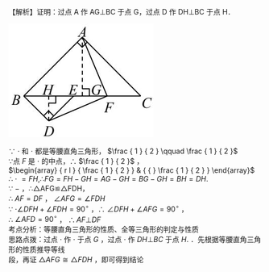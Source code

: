 【解析】证明：过点 A 作 AG⊥BC 于点 G，过点 D 作 DH⊥BC 于点 H．

![](<../../qs_image_DB/专题1-1_一网打尽全等三角形模型_·十个模型（解析版）/071ae6e4c3a8c2ff0b98440f12568f783cf6bd6f568defb324b65fc2923a2fb4.jpg>)

∵ $\cdot$ 和 $\cdot$ 都是等腰直角三角形， $\frac { 1 } { 2 } \qquad \frac { 1 } { 2 }$   
∵点 $F$ 是 $\cdot$ 的中点，∴ $\frac { 1 } { 2 }$ ，  
$\begin{array} { r l } { \frac { 1 } { 2 } } & { { } \frac { 1 } { 2 } } \end{array}$   
∴ $\cdot$ $= F H , \therefore F G = F H - G H = A G - G H = B G - G H = B H = D H .$   
∵ $-$ ，∴△AFG≌△FDH，  
∴ $A F { = } D F$ ， $\angle A F G = \angle F D H$   
∵ $\cdot \angle D F H + \angle F D H { = } 9 0 ^ { \circ }$ ，∴ $\angle D F H + \angle A F G = 9 0 ^ { \circ }$ ，  
∴ $\angle A F D = 9 0 ^ { \circ }$ ， $\therefore A F \bot D F$   
考点分析：等腰直角三角形的性质、全等三角形的判定与性质  
思路点拨：过点 $\cdot$ 作 $\cdot$ 于点 $G$ ，过点 $\cdot$ 作 $D H \bot B C$ 于点 $H .$ ．先根据等腰直角三角形的性质推导等线  
段，再证 $\triangle A F G \cong \triangle F D H$ ，即可得到结论
